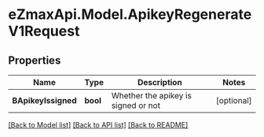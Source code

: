 
# eZmaxApi.Model.ApikeyRegenerateV1Request

## Properties

Name | Type | Description | Notes
------------ | ------------- | ------------- | -------------
**BApikeyIssigned** | **bool** | Whether the apikey is signed or not | [optional] 

[[Back to Model list]](../README.md#documentation-for-models)
[[Back to API list]](../README.md#documentation-for-api-endpoints)
[[Back to README]](../README.md)


